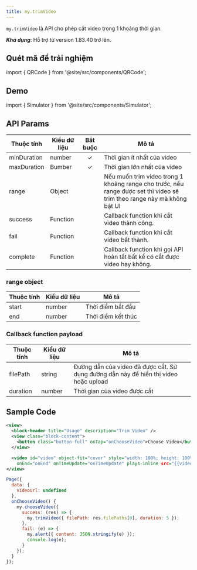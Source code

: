 ```yaml
---
title: my.trimVideo
---
```


`my.trimVideo` là API cho phép cắt video trong 1 khoảng thời gian.

**_Khả dụng_**: Hỗ trợ từ version 1.83.40 trở lên.

## Quét mã để trải nghiệm

import { QRCode } from '@site/src/components/QRCode';

<QRCode page="pages/api/trim-video/index" />

## Demo

import { Simulator } from '@site/src/components/Simulator';

<Simulator page="pages/api/trim-video/index" />

## API Params

| Thuộc tính  | Kiểu dữ liệu | Bắt buộc | Mô tả                                                                                                                   |
| ----------- | ------------ | :------: | ----------------------------------------------------------------------------------------------------------------------- |
| minDuration | number       |    ✓     | Thời gian ít nhất của video                                                                                             |
| maxDuration | Bumber       |    ✓     | Thời gian lớn nhất của video                                                                                            |
| range       | Object       |          | Nếu muốn trim video trong 1 khoảng range cho trước, nếu range được set thì video sẽ trim theo range này mà không bật UI |
| success     | Function     |          | Callback function khi cắt video thành công.                                                                             |
| fail        | Function     |          | Callback function khi cắt video bất thành.                                                                              |
| complete    | Function     |          | Callback function khi gọi API hoàn tất bất kể có cắt được video hay không.                                              |

### range object

| Thuộc tính | Kiểu dữ liệu | Mô tả              |
| ---------- | ------------ | ------------------ |
| start      | number       | Thời điểm bắt đầu  |
| end        | number       | Thời điểm kết thúc |

### Callback function payload

| Thuộc tính | Kiểu dữ liệu | Mô tả                                                                                |
| ---------- | ------------ | ------------------------------------------------------------------------------------ |
| filePath   | string       | Đường dẫn của video đã được cắt. Sử dụng đường dẫn này để hiển thị video hoặc upload |
| duration   | number       | Thời gian của video được cắt                                                         |

## Sample Code

```xml
<view>
  <block-header title="Usage" description="Trim Video" />
  <view class="block-content">
    <button class="button-full" onTap="onChooseVideo">Choose Video</button>
  </view>

  <video id="video" object-fit="cover" style="width: 100%; height: 100%;" onPlay="onPlay" onPause="onPause"
    onEnd="onEnd" onTimeUpdate="onTimeUpdate" plays-inline src="{{videoUrl}}" />
</view>
```

```js
Page({
  data: {
    videoUrl: undefined
  },
  onChooseVideo() {
    my.chooseVideo({
      success: (res) => {
        my.trimVideo({ filePath: res.filePaths[0], duration: 5 });
      },
      fail: (e) => {
        my.alert({ content: JSON.stringify(e) });
        console.log(e);
      }
    });
  }
});
```
